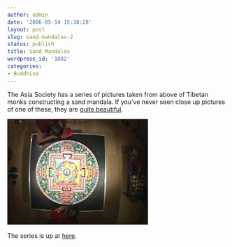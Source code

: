 ```yaml
---
author: admin
date: '2006-05-14 15:38:28'
layout: post
slug: sand-mandalas-2
status: publish
title: Sand Mandalas
wordpress_id: '1082'
categories:
- Buddhism
---
```

The Asia Society has a series of pictures taken from above of Tibetan monks constructing a sand mandala. If you've never seen close up pictures of one of these, they are <a href="http://www.artnetwork.com/Mandala/gallery.html">quite beautiful</a>.

<img src="/images/sandmandala2001.jpg" border="1" />

The series is up at <a href="http://www.asiasociety.org/arts/mandala/archive.html">here</a>.

